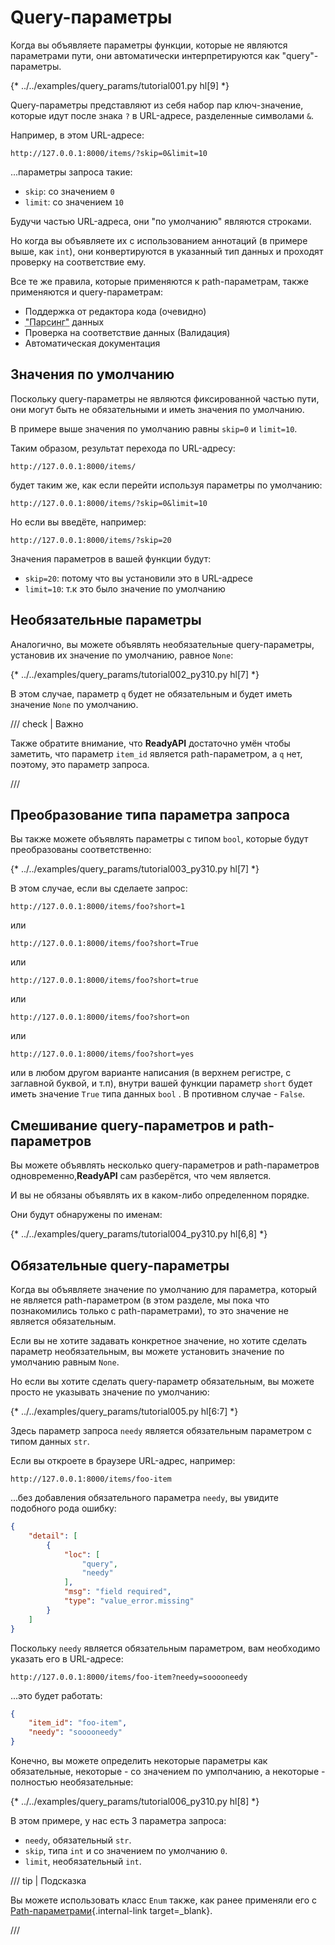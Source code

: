 # Query-параметры

Когда вы объявляете параметры функции, которые не являются параметрами пути,  они автоматически интерпретируются как "query"-параметры.

{* ../../examples/query_params/tutorial001.py hl[9] *}

Query-параметры представляют из себя набор пар ключ-значение, которые идут после знака `?` в URL-адресе, разделенные символами `&`.

Например, в этом URL-адресе:

```
http://127.0.0.1:8000/items/?skip=0&limit=10
```

...параметры запроса такие:

* `skip`: со значением `0`
* `limit`: со значением `10`

Будучи частью URL-адреса, они "по умолчанию" являются строками.

Но когда вы объявляете их с использованием аннотаций (в примере выше, как `int`), они конвертируются в указанный тип данных и проходят проверку на соответствие ему.

Все те же правила, которые применяются к path-параметрам, также применяются и query-параметрам:

* Поддержка от редактора кода (очевидно)
* <abbr title="преобразование строки, полученной из HTTP запроса в Python данные">"Парсинг"</abbr> данных
* Проверка на соответствие данных (Валидация)
* Автоматическая документация

## Значения по умолчанию

Поскольку query-параметры не являются фиксированной частью пути, они могут быть не обязательными и иметь значения по умолчанию.

В примере выше значения по умолчанию равны `skip=0` и `limit=10`.

Таким образом, результат перехода по URL-адресу:

```
http://127.0.0.1:8000/items/
```

будет таким же, как если перейти используя параметры по умолчанию:

```
http://127.0.0.1:8000/items/?skip=0&limit=10
```

Но если вы введёте, например:

```
http://127.0.0.1:8000/items/?skip=20
```

Значения параметров в вашей функции будут:

* `skip=20`: потому что вы установили это в URL-адресе
* `limit=10`: т.к это было значение по умолчанию

## Необязательные параметры

Аналогично, вы можете объявлять необязательные query-параметры, установив их значение по умолчанию, равное `None`:

{* ../../examples/query_params/tutorial002_py310.py hl[7] *}

В этом случае, параметр  `q` будет не обязательным и будет иметь значение `None` по умолчанию.

/// check | Важно

Также обратите внимание, что **ReadyAPI** достаточно умён чтобы заметить, что параметр `item_id` является path-параметром, а `q` нет, поэтому, это параметр запроса.

///

## Преобразование типа параметра запроса

Вы также можете объявлять параметры с типом `bool`, которые будут преобразованы соответственно:

{* ../../examples/query_params/tutorial003_py310.py hl[7] *}

В этом случае, если вы сделаете запрос:

```
http://127.0.0.1:8000/items/foo?short=1
```

или

```
http://127.0.0.1:8000/items/foo?short=True
```

или

```
http://127.0.0.1:8000/items/foo?short=true
```

или

```
http://127.0.0.1:8000/items/foo?short=on
```

или

```
http://127.0.0.1:8000/items/foo?short=yes
```

или в любом другом варианте написания (в верхнем регистре, с заглавной буквой, и т.п), внутри вашей функции параметр `short` будет иметь значение `True` типа данных `bool` . В противном случае - `False`.


## Смешивание query-параметров и path-параметров

Вы можете объявлять несколько query-параметров и path-параметров одновременно,**ReadyAPI** сам разберётся, что чем является.

И вы не обязаны объявлять их в каком-либо определенном порядке.

Они будут обнаружены по именам:

{* ../../examples/query_params/tutorial004_py310.py hl[6,8] *}

## Обязательные query-параметры

Когда вы объявляете значение по умолчанию для параметра, который не является path-параметром (в этом разделе, мы пока что познакомились только с  path-параметрами), то это значение не является обязательным.

Если вы не хотите задавать конкретное значение, но хотите сделать параметр необязательным, вы можете установить значение по умолчанию равным `None`.

Но если вы хотите сделать query-параметр обязательным, вы можете просто не указывать значение по умолчанию:

{* ../../examples/query_params/tutorial005.py hl[6:7] *}

Здесь параметр запроса `needy` является обязательным параметром с типом данных  `str`.

Если вы откроете в браузере URL-адрес, например:

```
http://127.0.0.1:8000/items/foo-item
```

...без добавления обязательного параметра `needy`, вы увидите подобного рода ошибку:

```JSON
{
    "detail": [
        {
            "loc": [
                "query",
                "needy"
            ],
            "msg": "field required",
            "type": "value_error.missing"
        }
    ]
}
```

Поскольку `needy` является обязательным параметром, вам необходимо указать его в URL-адресе:

```
http://127.0.0.1:8000/items/foo-item?needy=sooooneedy
```

...это будет работать:

```JSON
{
    "item_id": "foo-item",
    "needy": "sooooneedy"
}
```

Конечно, вы можете определить некоторые параметры как обязательные, некоторые - со значением по умполчанию, а некоторые - полностью необязательные:

{* ../../examples/query_params/tutorial006_py310.py hl[8] *}

В этом примере, у нас есть 3 параметра запроса:

* `needy`, обязательный `str`.
* `skip`, типа `int` и со значением по умолчанию `0`.
* `limit`, необязательный `int`.

/// tip | Подсказка

Вы можете использовать класс `Enum` также, как ранее применяли его с [Path-параметрами](path-params.md#_7){.internal-link target=_blank}.

///

